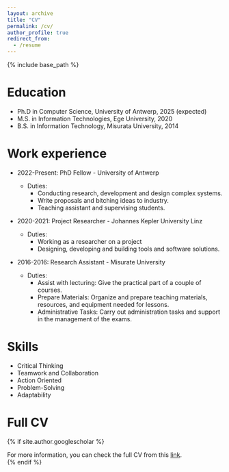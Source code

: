 ```yaml
---
layout: archive
title: "CV"
permalink: /cv/
author_profile: true
redirect_from:
  - /resume
---
```


{% include base_path %}

Education
======
* Ph.D in Computer Science, University of Antwerp, 2025 (expected)
* M.S. in Information Technologies, Ege University, 2020
* B.S. in Information Technology, Misurata University, 2014

Work experience
======
* 2022-Present: PhD Fellow - University of Antwerp
  * Duties:
    * Conducting research, development and design complex systems.
    * Write proposals and bitching ideas to industry.
    * Teaching assistant and supervising students.

* 2020-2021: Project Researcher - Johannes Kepler University Linz
  * Duties:
    * Working as a researcher on a project
    * Designing, developing and building tools and software solutions.

* 2016-2016: Research Assistant - Misurate University
  * Duties:
    * Assist with lecturing: Give the practical part of a couple of courses.
    * Prepare Materials: Organize and prepare teaching materials, resources, and equipment needed for lessons.
    * Administrative Tasks: Carry out administration tasks and support in the management of the exams.
  
Skills
======
* Critical Thinking
* Teamwork and Collaboration
* Action Oriented
* Problem-Solving
* Adaptability


Full CV
======
{% if site.author.googlescholar %}
  <div class="wordwrap">For more information, you can check the full CV from this <a href="/files/paper1.pdf">link</a>.</div>
{% endif %}

<!-- Publications
======
  <ul>{% for post in site.publications reversed %}
    {% include archive-single-cv.html %}
  {% endfor %}</ul>
  
Talks
======
  <ul>{% for post in site.talks reversed %}
    {% include archive-single-talk-cv.html  %}
  {% endfor %}</ul>
  
Teaching
======
  <ul>{% for post in site.teaching reversed %}
    {% include archive-single-cv.html %}
  {% endfor %}</ul>
  
Service and leadership
======
* Currently signed in to 43 different slack teams -->
